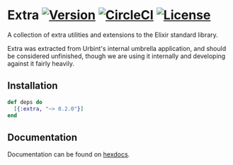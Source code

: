 # Extra [![Version][hex-version-badge]][hex] [![CircleCI][circleci-badge]][circleci] [![License][license-badge]][license]

[hex-version-badge]: https://img.shields.io/hexpm/v/extra.svg
[hex]: https://hex.pm/packages/extra
[circleci-badge]: https://img.shields.io/circleci/project/github/urbint/extra/master.svg
[circleci]: https://circleci.com/gh/urbint/extra
[license-badge]: https://img.shields.io/hexpm/l/plug.svg
[license]: https://github.com/urbint/extra/blob/master/LICENSE

A collection of extra utilities and extensions to the Elixir standard library.

Extra was extracted from Urbint's internal umbrella application, and should be
considered unfinished, though we are using it internally and developing against
it fairly heavily.

## Installation

```elixir
def deps do
  [{:extra, "~> 0.2.0"}]
end
```

## Documentation

Documentation can be found on [hexdocs][].

[hexdocs]: https://hexdocs.pm/extra

